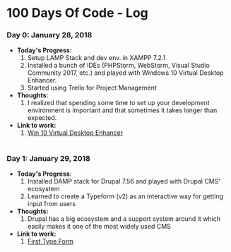 # 100 Days Of Code - Log

### Day 0: January 28, 2018

* **Today's Progress**: 
  1. Setup LAMP Stack and dev env. in XAMPP 7.2.1
  2. Installed a bunch of IDEs (PHPStorm, WebStorm, Visual Studio Community 2017, etc.) and played with Windows 10 Virtual Desktop Enhancer.
  3. Started using Trello for Project Management
* **Thoughts:** 
  1. I realized that spending some time to set up your development environment is important and that sometimes it takes longer than expected.
* **Link to work:** 
  1. [Win 10 Virtual Desktop Enhancer](https://github.com/sdias/win-10-virtual-desktop-enhancer)

#

### Day 1: January 29, 2018

* **Today's Progress**: 
  1. Installed DAMP stack for Drupal 7.56 and played with Drupal CMS' ecosystem
  2. Learned to create a Typeform (v2) as an interactive way for getting input from users
* **Thoughts:**
  1. Drupal has a big ecosystem and a support system around it which easily makes it one of the most widely used CMS
* **Link to work:** 
  1. [First Type Form](https://kirandangol.typeform.com/to/MeGjD7)

#
